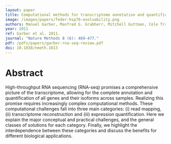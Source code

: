 ```yaml
---
layout: paper
title: Computational methods for transcriptome annotation and quantification using RNA-seq
image: /images/papers/feder-hsp70-evolvability.png
authors: Manuel Garber, Manfred G. Grabherr, Mitchell Guttman, Cole Trapnell.
year: 2011
ref: Garber et al. 2011.
journal: "Nature Methods 8 (6): 469-477."
pdf: /pdfs/papers/garber-rna-seq-review.pdf
doi: 10.1038/nmeth.1613
---
```


# Abstract

High-throughput RNA sequencing (RNA-seq) promises a comprehensive picture of the transcriptome, allowing for the complete annotation and quantification of all genes and their isoforms across samples. Realizing this promise requires increasingly complex computational methods. These computational challenges fall into three main categories: (i) read mapping, (ii) transcriptome reconstruction and (iii) expression quantification. Here we explain the major conceptual and practical challenges, and the general classes of solutions for each category. Finally, we highlight the interdependence between these categories and discuss the benefits for different biological applications.